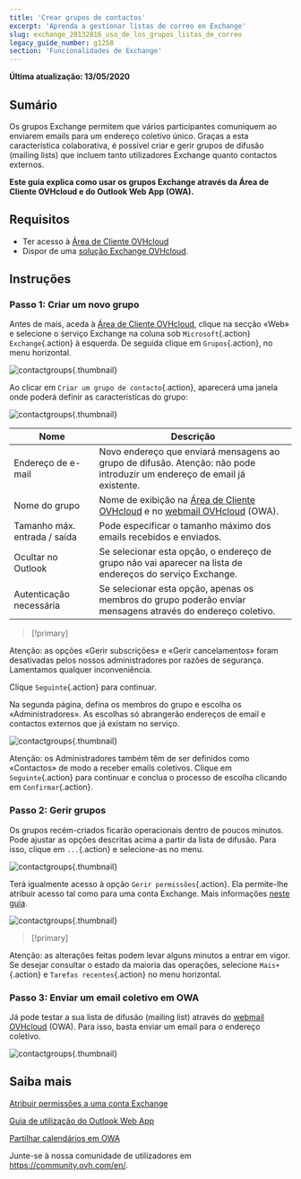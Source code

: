 ```yaml
---
title: 'Crear grupos de contactos'
excerpt: 'Aprenda a gestionar listas de correo en Exchange'
slug: exchange_20132016_uso_de_los_grupos_listas_de_correo
legacy_guide_number: g1258
section: 'Funcionalidades de Exchange'
---
```


**Última atualização: 13/05/2020**


## Sumário

Os grupos Exchange permitem que vários participantes comuniquem ao enviarem emails para um endereço coletivo único. Graças a esta característica colaborativa, é possível criar e gerir grupos de difusão (mailing lists) que incluem tanto utilizadores Exchange quanto contactos externos.

**Este guia explica como usar os grupos Exchange através da Área de Cliente OVHcloud e do Outlook Web App (OWA).**


## Requisitos

- Ter acesso à [Área de Cliente OVHcloud](https://www.ovh.com/auth/?action=gotomanager)
- Dispor de uma [solução Exchange OVHcloud](https://www.ovh.pt/emails/hosted-exchange/).


## Instruções

### Passo 1: Criar um novo grupo

Antes de mais, aceda à [Área de Cliente OVHcloud](https://www.ovh.com/auth/?action=gotomanager), clique na secção «Web» e selecione o serviço Exchange na coluna sob `Microsoft`{.action} `Exchange`{.action} à esquerda. De seguida clique em `Grupos`{.action}, no menu horizontal.

![contactgroups](images/exchange-groups-step1.png){.thumbnail}

Ao clicar em `Criar um grupo de contacto`{.action}, aparecerá uma janela onde poderá definir as características do grupo:

![contactgroups](images/exchange-groups-step2.png){.thumbnail}

|Nome|Descrição|
|---|---|
|Endereço de e-mail|Novo endereço que enviará mensagens ao grupo de difusão. Atenção: não pode introduzir um endereço de email já existente.|
|Nome do grupo|Nome de exibição na [Área de Cliente OVHcloud](https://www.ovh.com/auth/?action=gotomanager) e no [webmail OVHcloud](https://www.ovh.pt/mail//) (OWA).|
|Tamanho máx. entrada / saída|Pode especificar o tamanho máximo dos emails recebidos e enviados.|
|Ocultar no Outlook|Se selecionar esta opção, o endereço de grupo não vai aparecer na lista de endereços do serviço Exchange.|
|Autenticação necessária|Se selecionar esta opção, apenas os membros do grupo poderão enviar mensagens através do endereço coletivo.|

> [!primary]
>
Atenção: as opções «Gerir subscrições» e «Gerir cancelamentos» foram desativadas pelos nossos administradores por razões de segurança. Lamentamos qualquer inconveniência.
>

Clique `Seguinte`{.action} para continuar.

Na segunda página, defina os membros do grupo e escolha os «Administradores». As escolhas só abrangerão endereços de email e contactos externos que já existam no serviço.

![contactgroups](images/exchange-groups-step3.png){.thumbnail}

Atenção: os Administradores também têm de ser definidos como «Contactos» de modo a receber emails coletivos.
Clique em `Seguinte`{.action} para continuar e conclua o processo de escolha clicando em `Confirmar`{.action}.


### Passo 2: Gerir grupos

Os grupos recém-criados ficarão operacionais dentro de poucos minutos. Pode ajustar as opções descritas acima a partir da lista de difusão. Para isso, clique em `...`{.action} e selecione-as no menu. 

![contactgroups](images/exchange-groups-step4.png){.thumbnail}

Terá igualmente acesso à opção `Gerir permissões`{.action}. Ela permite-lhe atribuir acesso tal como para uma conta Exchange. Mais informações [neste guia](https://docs.ovh.com/pt/microsoft-collaborative-solutions/exchange_3013_atribuir_permissoes_full_access_a_uma_conta/).

![contactgroups](images/exchange-groups-step5.png){.thumbnail}

> [!primary]
>
Atenção: as alterações feitas podem levar alguns minutos a entrar em vigor. Se desejar consultar o estado da maioria das operações, selecione `Mais+`{.action} e `Tarefas recentes`{.action} no menu horizontal.
>


### Passo 3: Enviar um email coletivo em OWA

Já pode testar a sua lista de difusão (mailing list) através do [webmail OVHcloud](https://www.ovh.pt/mail//) (OWA). Para isso, basta enviar um email para o endereço coletivo.

![contactgroups](images/exchange-groups-step6.png){.thumbnail}


## Saiba mais

[Atribuir permissões a uma conta Exchange](https://docs.ovh.com/pt/microsoft-collaborative-solutions/exchange_3013_atribuir_permissoes_full_access_a_uma_conta/)

[Guia de utilização do Outlook Web App](https://docs.ovh.com/pt/microsoft-collaborative-solutions/exchange_2016_guia_de_utilizacao_do_outlook_web_app/)

[Partilhar calendários em OWA](https://docs.ovh.com/pt/microsoft-collaborative-solutions/exchange_2016_partilhar_um_calendario_atraves_do_webmail_owa/)

Junte-se à nossa comunidade de utilizadores em <https://community.ovh.com/en/>.